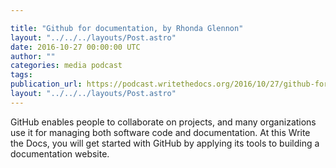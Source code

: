```yaml
---

title: "Github for documentation, by Rhonda Glennon"
layout: "../../../layouts/Post.astro"
date: 2016-10-27 00:00:00 UTC
author: ""
categories: media podcast
tags:
publication_url: https://podcast.writethedocs.org/2016/10/27/github-for-docs-rhonda-glennon/
layout: "../../../layouts/Post.astro"
---
```


GitHub enables people to collaborate on projects, and many organizations use it for managing both software code and documentation. At this Write the Docs, you will get started with GitHub by applying its tools to building a documentation website.
